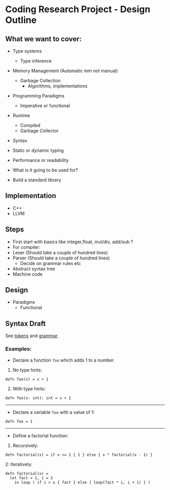 # Coding Research Project - Design Outline

## What we want to cover:

- Type systems
  - Type inference


- Memory Management (Automatic mm not manual)
  - Garbage Collection
    - Algorithms, implementations


- Programming Paradigms
   - Imperative or functional


- Runtime
  - Compiled 
  - Garbage Collector

- Syntax
- Static or dynamic typing
- Performance or readability
- What is it going to be used for?
- Build a standard library

## Implementation

- C++
- LLVM

## Steps
- First start with basics like integer,float, mul/div, add/sub ?
- For compiler:
 - Lexer (Should take a couple of hundred lines)
 - Parser (Should take a couple of hundred lines)
   - Decide on grammar rules etc
 - Abstract syntax tree
 - Machine code

## Design
- Paradigms
  - Functional

## Syntax Draft

See [tokens](spec/tokens.txt) and [grammar](spec/grammar.txt).

### Examples:

- Declare a function `foo` which adds 1 to a number.

1. No type hints:

```
defn foo(x) = x + 1
```

2. With type hints:

```
defn foo(x: int): int = x + 1
```

---

- Declare a variable `foo` with a value of 1:

```
defn foo = 1
```

---

- Define a factorial function:

1. Recursively:

```
defn factorial(x) = if x <= 1 { 1 } else { x * factorial(x - 1) }
```

2: Iteratively:

```
defn factorial(x) =
  let fact = 1, i = 2
    in loop ( if i > x { fact } else { loop(fact * i, i + 1) } )
```
